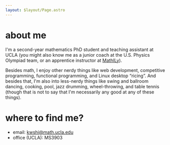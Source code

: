 ```yaml
---
layout: $layout/Page.astro
---
```


# about me

I'm a second-year mathematics PhD student and teaching assistant at UCLA (you might also know me as a junior coach at the U.S. Physics Olympiad team, or an apprentice instructor at [MathILy][mathily]).

[mathily]: https://mathily.org

Besides math, I enjoy other nerdy things like web development, competitive programming, functional programming, and Linux desktop “ricing”. And besides that, I'm also into less-nerdy things like swing and ballroom dancing, cooking, pool, jazz drumming, wheel-throwing, and table tennis (though that is not to say that I'm necessarily any good at any of these things).

# where to find me?

- email: kwshi@math.ucla.edu
- office (UCLA): MS3903

<!-- # my research -->
